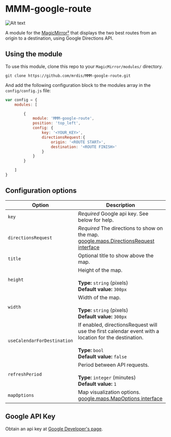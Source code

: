 # MMM-google-route

![Alt text](/screenshot.png "A preview of the MMM-google-route module.")

A module for the [MagicMirror²](https://github.com/MichMich/MagicMirror/) that displays the two best 
routes from an origin to a destination, using Google Directions API.

## Using the module

To use this module, clone this repo to your `MagicMirror/modules/` directory.

`git clone https://github.com/mrdis/MMM-google-route.git`

And add the following configuration block to the modules array in the `config/config.js` file:
```js
var config = {
    modules: [

        {
            module: 'MMM-google-route',
            position: 'top_left',
            config: {
                key: '<YOUR_KEY>',
                directionsRequest:{
                    origin: '<ROUTE START>',
                    destination: '<ROUTE FINISH>'
                }
            }
        }

    ]
}
```

## Configuration options

| Option               | Description
|--------------------- |-----------
| `key`                | *Required* Google api key. See below for help.
| `directionsRequest`  | *Required* The directions to show on the map. [google.maps.DirectionsRequest interface](https://developers.google.com/maps/documentation/javascript/reference/3/directions#DirectionsRequest)
| `title`              | Optional title to show above the map.
| `height`             | Height of the map. <br><br>**Type:** `string` (pixels) <br> **Default value:** `300px`
| `width`              | Width of the map. <br><br>**Type:** `string` (pixels) <br> **Default value:** `300px`
| `useCalendarForDestination` | If enabled, directionsRequest will use the first calendar event with a location for the destination. <br><br>**Type:** `bool` <br> **Default value:** `false`
| `refreshPeriod`      | Period between API requests.  <br><br>**Type:** `integer` (minutes) <br> **Default value:** `1`
| `mapOptions`         | Map visualization options. [google.maps.MapOptions interface](https://developers.google.com/maps/documentation/javascript/reference/3/map#MapOptions) 


## Google API Key

Obtain an api key at [Google Developer's page](https://developers.google.com/maps/documentation/javascript/).

